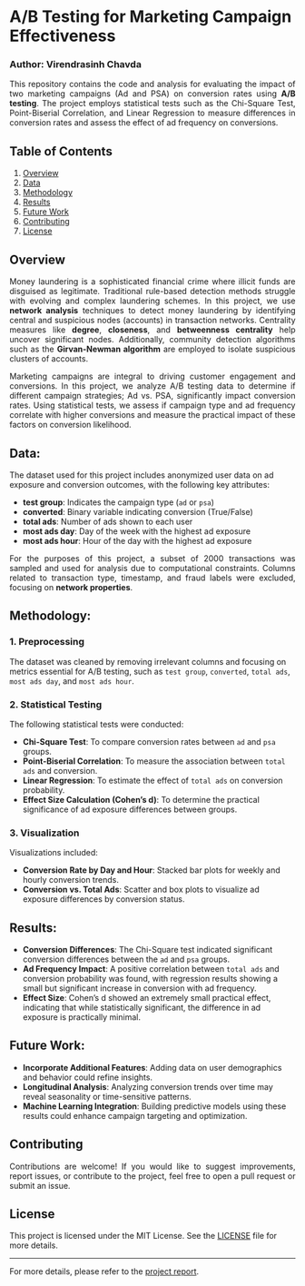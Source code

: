 # A/B Testing for Marketing Campaign Effectiveness
### Author: Virendrasinh Chavda

<p align="justify">
This repository contains the code and analysis for evaluating the impact of two marketing campaigns (Ad and PSA) on conversion rates using <strong>A/B testing</strong>. The project employs statistical tests such as the Chi-Square Test, Point-Biserial Correlation, and Linear Regression to measure differences in conversion rates and assess the effect of ad frequency on conversions. 
</p>

## Table of Contents
1. [Overview](#Overview)
2. [Data](#Data)
3. [Methodology](#Methodology)
4. [Results](#Results)
5. [Future Work](#Future-Work)
6. [Contributing](#Contributing)
7. [License](#License)

## Overview
<p align="justify">
Money laundering is a sophisticated financial crime where illicit funds are disguised as legitimate. Traditional rule-based detection methods struggle with evolving and complex laundering schemes. In this project, we use <strong>network analysis</strong> techniques to detect money laundering by identifying central and suspicious nodes (accounts) in transaction networks. Centrality measures like <strong>degree</strong>, <strong>closeness</strong>, and <strong>betweenness centrality</strong> help uncover significant nodes. Additionally, community detection algorithms such as the <strong>Girvan-Newman algorithm</strong> are employed to isolate suspicious clusters of accounts.
</p>

<p align="justify">
Marketing campaigns are integral to driving customer engagement and conversions. In this project, we analyze A/B testing data to determine if different campaign strategies; Ad vs. PSA, significantly impact conversion rates. Using statistical tests, we assess if campaign type and ad frequency correlate with higher conversions and measure the practical impact of these factors on conversion likelihood. 
</p>

## Data:
The dataset used for this project includes anonymized user data on ad exposure and conversion outcomes, with the following key attributes:

* <strong>test group</strong>: Indicates the campaign type (`ad` or `psa`)
* <strong>converted</strong>: Binary variable indicating conversion (True/False)
* <strong>total ads</strong>: Number of ads shown to each user
* <strong>most ads day</strong>: Day of the week with the highest ad exposure
* <strong>most ads hour</strong>: Hour of the day with the highest ad exposure

<p align="justify">
For the purposes of this project, a subset of 2000 transactions was sampled and used for analysis due to computational constraints. Columns related to transaction type, timestamp, and fraud labels were excluded, focusing on <strong>network properties</strong>.
</p>

## Methodology:
### 1. Preprocessing
The dataset was cleaned by removing irrelevant columns and focusing on metrics essential for A/B testing, such as `test group`, `converted`, `total ads`, `most ads day`, and `most ads hour`.

### 2. Statistical Testing
The following statistical tests were conducted:
* <strong>Chi-Square Test</strong>: To compare conversion rates between `ad` and `psa` groups.
* <strong>Point-Biserial Correlation</strong>: To measure the association between `total ads` and conversion.
* <strong>Linear Regression</strong>: To estimate the effect of `total ads` on conversion probability.
* <strong>Effect Size Calculation (Cohen’s d)</strong>: To determine the practical significance of ad exposure differences between groups.

### 3. Visualization
Visualizations included:
* <strong>Conversion Rate by Day and Hour</strong>: Stacked bar plots for weekly and hourly conversion trends.
* <strong>Conversion vs. Total Ads</strong>: Scatter and box plots to visualize ad exposure differences by conversion status.

## Results:
* <strong>Conversion Differences</strong>: The Chi-Square test indicated significant conversion differences between the `ad` and `psa` groups.
* <strong>Ad Frequency Impact</strong>: A positive correlation between `total ads` and conversion probability was found, with regression results showing a small but significant increase in conversion with ad frequency.
* <strong>Effect Size</strong>: Cohen’s d showed an extremely small practical effect, indicating that while statistically significant, the difference in ad exposure is practically minimal. 


## Future Work:
* <strong>Incorporate Additional Features</strong>: Adding data on user demographics and behavior could refine insights.
* <strong>Longitudinal Analysis</strong>: Analyzing conversion trends over time may reveal seasonality or time-sensitive patterns.
* <strong>Machine Learning Integration</strong>: Building predictive models using these results could enhance campaign targeting and optimization. 

## Contributing
<p align="justify">
Contributions are welcome! If you would like to suggest improvements, report issues, or contribute to the project, feel free to open a pull request or submit an issue.
</p>

## License

This project is licensed under the MIT License. See the [LICENSE](LICENSE) file for more details.

---

For more details, please refer to the [project report](https://github.com/VirendraChavda/Marketing-Effectivenes/blob/main/A_B%20Testing.ipynb).
